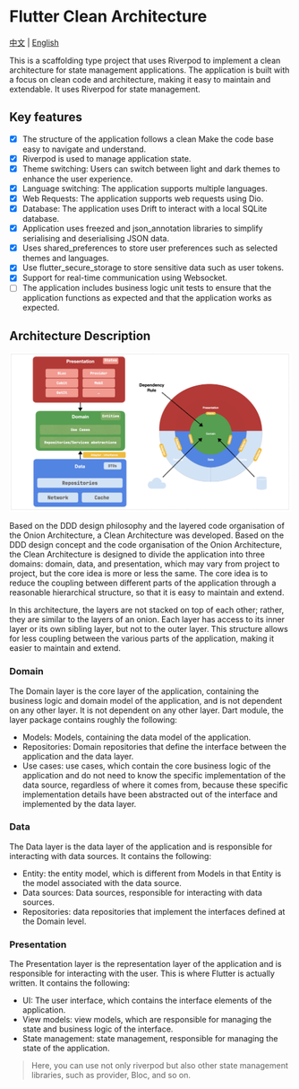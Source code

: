 # Flutter Clean Architecture

[中文](README.ZH.md) | [English](README.md)

This is a scaffolding type project that uses Riverpod to implement a clean architecture for state
management applications. The application is built with a focus on clean code and architecture,
making it easy to maintain and
extendable. It uses Riverpod for state management.

## Key features

- [x] The structure of the application follows a clean Make the code base easy to navigate and understand.
- [x] Riverpod is used to manage application state.
- [x] Theme switching: Users can switch between light and dark themes to enhance the user experience.
- [x] Language switching: The application supports multiple languages.
- [x] Web Requests: The application supports web requests using Dio.
- [x] Database: The application uses Drift to interact with a local SQLite database.
- [x] Application uses freezed and json_annotation libraries to simplify serialising and deserialising JSON data.
- [x] Uses shared_preferences to store user preferences such as selected themes and languages.
- [x] Use flutter_secure_storage to store sensitive data such as user tokens.
- [x] Support for real-time communication using Websocket.
- [ ] The application includes business logic unit tests to ensure that the application functions as
  expected and that the application works as expected.

## Architecture Description

![Clean Architecture](arch.png)

Based on the DDD design philosophy and the layered code organisation of the Onion Architecture, a
Clean Architecture was developed.
Based on the DDD design concept and the code organisation of the Onion Architecture, the Clean
Architecture is designed to divide the application into three domains: domain, data, and
presentation, which may vary from project to project, but the core idea is more or less the same.
The core idea is to reduce the coupling between different parts of the application through a
reasonable hierarchical structure, so that it is easy to maintain and extend.

In this architecture, the layers are not stacked on top of each other; rather, they are similar to
the layers of an onion. Each layer has access to its inner layer or its own sibling layer, but not
to the outer layer. This structure allows for less coupling between the various parts of the
application, making it easier to maintain and extend.

### Domain

The Domain layer is the core layer of the application, containing the business logic and domain
model of the application, and is not dependent on any other layer. It is not dependent on any other
layer. Dart module, the layer package contains roughly the following:

- Models: Models, containing the data model of the application.
- Repositories: Domain repositories that define the interface between the application and the data layer.
- Use cases: use cases, which contain the core business logic of the application and do not need to know the specific implementation of the data source, regardless of where it comes from, because these specific implementation details have been abstracted out of the interface and implemented by the data layer.

### Data

The Data layer is the data layer of the application and is responsible for interacting with data sources. It contains the following:

- Entity: the entity model, which is different from Models in that Entity is the model associated with the data source.
- Data sources: Data sources, responsible for interacting with data sources.
- Repositories: data repositories that implement the interfaces defined at the Domain level.

### Presentation

The Presentation layer is the representation layer of the application and is responsible for interacting with the user. This is where Flutter is actually written. It contains the following:

- UI: The user interface, which contains the interface elements of the application.
- View models: view models, which are responsible for managing the state and business logic of the interface.
- State management: state management, responsible for managing the state of the application.

> Here, you can use not only riverpod but also other state management libraries, such as provider, Bloc, and so on.